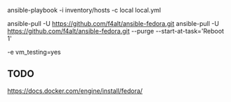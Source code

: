 ansible-playbook -i inventory/hosts -c local local.yml

ansible-pull -U https://github.com/f4alt/ansible-fedora.git
ansible-pull -U https://github.com/f4alt/ansible-fedora.git --purge --start-at-task='Reboot 1'

-e vm_testing=yes


## TODO
https://docs.docker.com/engine/install/fedora/
